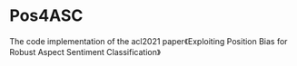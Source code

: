 # Pos4ASC
The code implementation of the acl2021 paper《Exploiting Position Bias for Robust Aspect Sentiment Classification》
